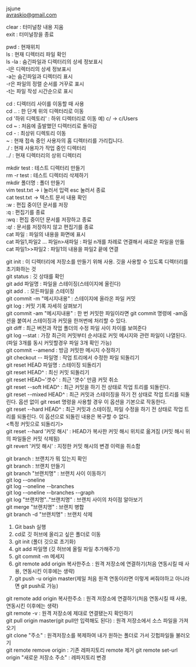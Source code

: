 jsjune  
avraskio@gmail.com  

clear : 터미널창 내용 지움  
exit : 터미널창을 종료  


pwd : 현재위치  
ls : 현재 디렉터리 파일 확인  
ls -la : 숨긴파일과 디렉터리의 상세 정보표시  
-l은 디렉터리의 상세 정보표시   
-a는  숨긴파일과 디렉터리 표시  
-r은 파일의 정렬 순서를 거꾸로 표시  
-t는 파일 작성 시간순으로 표시  


cd : 디렉터리 사이를 이동할 때 사용  
cd .. : 한 단계 위의 디렉터리로 이동   
cd '하위 디렉토리' : 하위 디렉터리로 이동   예) c/ -> c/Users  
cd ~ : 처음에 출발했던 디렉터리로 돌아감  
cd - : 최상위 디렉토리 이동  
~ : 현재 접속 중인 사용자의 홈 디렉터리를 가리킵니다.  
./ : 현재 사용자가 작업 중인 디렉터리  
../ : 현재 디렉터리의 상위 디렉터리  


mkdir test : 테스트 디렉터리 만들기  
rm -r test : 테스트 디렉터리 삭제하기  
mkdir 폴더명 : 폴더 만들기  
vim test.txt -> i 눌러서 입력 esc 눌러서 종료  
cat test.txt -> 텍스트 문서 내용 확인  
:w : 편집 중이던 문서를 저장  
:q : 편집기를 종료  
:wq : 편집 중이던 문서를 저장하고 종료  
:q! : 문서를 저장하지 않고 편집기를 종료  
cat 파일 : 파일의 내용을 화면에 표시  
cat 파일1,파일2 ... 파일n>새파일 : 파일 n개를 차례로 연결해서 새로운 파일을 만듦  
cat 파일1>>파일2 : 파일1의 내용을 파일2 끝에 연결  


git init : 이 디렉터리에 저장소를 만들기 위해 사용. 깃을 사용할 수 있도록 디렉터리를 초기화하는 것  
git status : 깃 상태를 확인  
git add 파일명 : 파일을 스테이징(스테이지에 올린다)  
git add . : 모든파일을 스테이징  
git commit -m "메시지내용" : 스테이지에 올라온 파일 커밋    
git log : 커밋 기록 자세히 살펴보기  
git commit -am "메시지내용" : 한 번 커밋한 파일이라면 git commit 명령에 -am옵션을 붙여서 스테이징과 커밋을 한꺼번에 처리할 수 있다.  
git diff : 최근 버전과 작업 폴더의 수정 파일 사이 차이를 보여준다  
git log --stat : 가장 최근의 커밋부터 순서대로 커밋 메시지와 관련 파일이 나열된다. (파일 3개를 동시 커밋할경우 파일 3개 확인 가능)  
git commit --amend : 방금 커밋한 메시지 수정하기  
git checkout -- 파일명 : 작업 트리에서 수정한 파일 되돌리기  
git reset HEAD 파일명 : 스테이징 되돌리기  
git reset HEAD^ : 최신 커밋 되돌리기  
git reset HEAD~'갯수' : 최근 '갯수' 만큼 커밋 취소  
git reset --soft HEAD^ : 최근 커밋을 하기 전 상태로 작업 트리를 되돌린다.  
git reset --mixed HEAD^ : 최근 커밋과 스테이징을 하기 전 상태로 작업 트리를 되돌린다. 옵션 없이 git reset 명령을 사용할 경우 이 옵션을 기본으로 작동한다.  
git reset --hard HEAD^ : 최근 커밋과 스테이징, 파일 수정을 하기 전 상태로 작업 트리를 되돌린다. 이 옵션으로 되돌린 내용은 복구할 수 없다.  
<특정 커밋으로 되돌리기>  
git reset --hard '커밋 해시' : HEAD가 복사한 커밋 해시 위치로 옮겨짐 (커밋 해시 위의 파일들은 커밋 삭제됨)  
git revert '커밋 해시' : 지정한 커밋 해시의 변경 이력을 취소함  


git branch : 브랜치가 뭐 있는지 확인  
git branch : 브랜치 만들기  
git branch "브랜치명" : 브랜치 사이 이동하기  
git log --oneline  
git log --oneline --branches  
git log --oneline --branches --graph  
git log "브랜치명".."브랜치명" : 브랜치 사이의 차이점 알아보기  
git merge "브랜치명" : 브랜치 병합  
git branch -d "브랜치명" : 브랜치 삭제  


1. Git bash 실행  
2. cd로 깃 허브에 올리고 싶은 폴더로 이동   
3. git init (폴더 깃으로 초기화)  
4. git add 파일명 (깃 허브에 올릴 파일 추가해주기)   
5. git commit -m 메세지    
6. git remote add origin 복사한주소 : 원격 저장소에 연결하기(처음 연동시킬 때 사용, 연동시킨 이후에는 생략)  
7. git push -u origin master(제일 처음 원격 연동이라면 이렇게 써줘야하고 아니라면 git push로 가능)  


git remote add origin 복사한주소 : 원격 저장소에 연결하기(처음 연동시킬 때 사용, 연동시킨 이후에는 생략)  
git remote -v : 원격 저장소에 제대로 연결됐는지 확인하기  
git pull origin master(git pull만 입력해도 된다) : 원격 저장소에서 소스 파일을 가져오기  
git clone "주소" : 원격저장소를 복제하여 내가 원하는 폴더로 가서 깃헙파일들 불러오기  
git remote remove origin : 기존 레파지토리 remote 제거 
git remote set-url origin "새로운 저장소 주소" : 레파지토리 변경   
  

